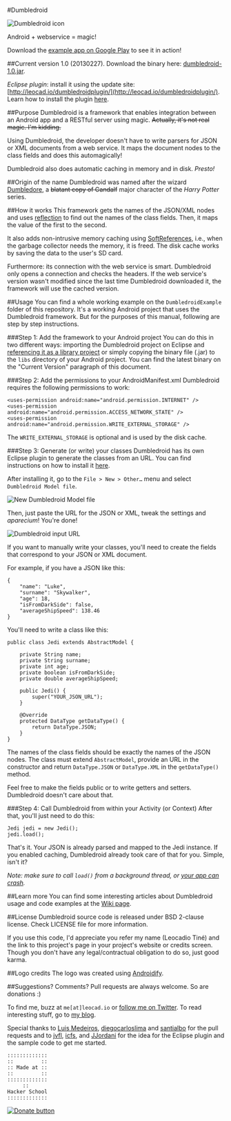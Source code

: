 #Dumbledroid

![Dumbledroid icon](https://dl.dropbox.com/u/5135185/blog/dumbledroid-icon.png)

Android + webservice = magic!

Download the [example app on Google Play](https://play.google.com/store/apps/details?id=io.leocad.dumbledoreexample) to see it in action!

##Current version
1.0 (20130227). Download the binary here: [dumbledroid-1.0.jar](https://dl.dropbox.com/u/5135185/blog/dumbledroid-1.0.jar).

*Eclipse plugin*: install it using the update site: [http://leocad.io/dumbledroidplugin/](http://leocad.io/dumbledroidplugin/). Learn how to install the plugin [here](https://github.com/leocadiotine/Dumbledroid/wiki/Installing-eclipse-plugin).

##Purpose
Dumbledroid is a framework that enables integration between an Android app and a RESTful server using magic. ~~Actually, it's not real magic. I'm kidding.~~

Using Dumbledroid, the developer doesn't have to write parsers for JSON or XML documents from a web service. It maps the document nodes to the class fields and does this automagically!

Dumbledroid also does automatic caching in memory and in disk. *Presto!*

##Origin of the name
Dumbledroid was named after the wizard [Dumbledore](https://en.wikipedia.org/wiki/Dumbledore), a ~~blatant copy of Gandalf~~ major character of the *Harry Potter* series.

##How it works
This framework gets the names of the JSON/XML nodes and uses [reflection](http://docs.oracle.com/javase/tutorial/reflect/index.html) to find out the names of the class fields. Then, it maps the value of the first to the second.

It also adds non-intrusive memory caching using [SoftReferences](http://docs.oracle.com/javase/1.4.2/docs/api/java/lang/ref/SoftReference.html), i.e., when the garbage collector needs the memory, it is freed. The disk cache works by saving the data to the user's SD card.

Furthermore: its connection with the web service is smart. Dumbledroid only opens a connection and checks the headers. If the web service's version wasn't modified since the last time Dumbledroid downloaded it, the framework will use the cached version.

##Usage
You can find a whole working example on the `DumbledroidExample` folder of this repository. It's a working Android project that uses the Dumbledroid framework. But for the purposes of this manual, following are step by step instructions.

###Step 1: Add the framework to your Android project
You can do this in two different ways: importing the Dumbledroid project on Eclipse and [referencing it as a library project](https://developer.android.com/tools/projects/projects-eclipse.html#ReferencingLibraryProject) or simply copying the binary file (.jar) to the `libs` directory of your Android project. You can find the latest binary on the "Current Version" paragraph of this document.

###Step 2: Add the permissions to your AndroidManifest.xml
Dumbledroid requires the following permissions to work:

    <uses-permission android:name="android.permission.INTERNET" />
    <uses-permission android:name="android.permission.ACCESS_NETWORK_STATE" />
    <uses-permission android:name="android.permission.WRITE_EXTERNAL_STORAGE" />

The `WRITE_EXTERNAL_STORAGE` is optional and is used by the disk cache.

###Step 3: Generate (or write) your classes
Dumbledroid has its own Eclipse plugin to generate the classes from an URL. You can find instructions on how to install it [here](https://github.com/leocadiotine/Dumbledroid/wiki/Installing-eclipse-plugin).

After installing it, go to the `File > New > Other…` menu and select `Dumbledroid Model file`.

![New Dumbledroid Model file](https://dl.dropbox.com/u/5135185/blog/dumbledroid-file-new.png)

Then, just paste the URL for the JSON or XML, tweak the settings and *aparecium*! You're done!

![Dumbledroid input URL](https://dl.dropbox.com/u/5135185/blog/dumbledroid-input-url.png)

If you want to manually write your classes, you'll need to create the fields that correspond to your JSON or XML document.

For example, if you have a JSON like this:

    {
    	"name": "Luke",
    	"surname": "Skywalker",
    	"age": 18,
    	"isFromDarkSide": false,
    	"averageShipSpeed": 138.46
    }

You'll need to write a class like this:

    public class Jedi extends AbstractModel {
        
    	private String name;
    	private String surname;
    	private int age;
    	private boolean isFromDarkSide;
    	private double averageShipSpeed;
    
    	public Jedi() {
    		super("YOUR_JSON_URL");
    	}
    	
    	@Override
    	protected DataType getDataType() {
    		return DataType.JSON;
    	}
    }

The names of the class fields should be exactly the names of the JSON nodes. The class must extend `AbstractModel`, provide an URL in the constructor and return `DataType.JSON` or `DataType.XML` in the `getDataType()` method.

Feel free to make the fields public or to write getters and setters. Dumbledroid doesn't care about that.

###Step 4: Call Dumbledroid from within your Activity (or Context)
After that, you'll just need to do this:

    Jedi jedi = new Jedi();
    jedi.load();

That's it. Your JSON is already parsed and mapped to the Jedi instance. If you enabled caching, Dumbledroid already took care of that for you. Simple, isn't it?

*Note: make sure to call `load()` from a background thread, or [your app can crash](https://developer.android.com/training/articles/perf-anr.html).*

##Learn more
You can find some interesting articles about Dumbledroid usage and code examples at the [Wiki page](https://github.com/leocadiotine/Dumbledroid/wiki/_pages).

##License
Dumbledroid source code is released under BSD 2-clause license. Check LICENSE file for more information.

If you use this code, I'd appreciate you refer my name (Leocadio Tiné) and the link to this project's page in your project's website or credits screen. Though you don't have any legal/contractual obligation to do so, just good karma.

##Logo credits
The logo was created using [Androidify](http://androidify.com/).

##Suggestions? Comments?
Pull requests are always welcome. So are donations :)

To find me, buzz at `me[at]leocad.io` or [follow me on Twitter](http://www.twitter.com/leocadiotine). To read interesting stuff, go to [my blog](http://blog.leocad.io).

Special thanks to [Luis Medeiros](https://github.com/lpmfilho), [diegocarloslima](https://github.com/diegocarloslima) and [santialbo](https://github.com/santialbo) for the pull requests and to [jvfl](https://github.com/jvfl), [icfs](https://github.com/icfs), and [JJordani](https://github.com/JJordani) for the idea for the Eclipse plugin and the sample code to get me started.

~~~~
:::::::::::::
::         ::
:: Made at ::
::         ::
:::::::::::::
     ::
Hacker School
:::::::::::::
~~~~

[![Donate button](https://www.paypalobjects.com/en_US/i/btn/btn_donate_LG.gif)](https://www.paypal.com/cgi-bin/webscr?cmd=_donations&business=PPHGB75L9LUC4&lc=US&item_name=Leocadio%20Tin%c3%a9&currency_code=USD&bn=PP%2dDonationsBF%3abtn_donate_LG%2egif%3aNonHosted)
